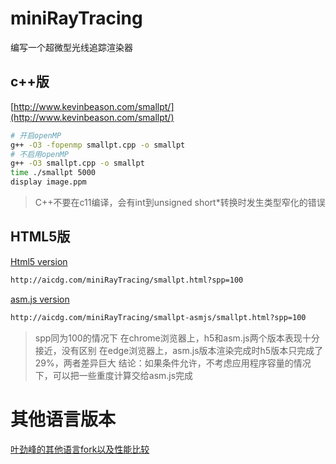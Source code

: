 # miniRayTracing
编写一个超微型光线追踪渲染器

## c++版

[http://www.kevinbeason.com/smallpt/](http://www.kevinbeason.com/smallpt/)

```bash
# 开启openMP
g++ -O3 -fopenmp smallpt.cpp -o smallpt 
# 不启用openMP
g++ -O3 smallpt.cpp -o smallpt 
time ./smallpt 5000
display image.ppm
```

> C++不要在c11编译，会有int到unsigned short*转换时发生类型窄化的错误

## HTML5版

[Html5 version](http://aicdg.com/miniRayTracing/smallpt.html?spp=100)

```bash
http://aicdg.com/miniRayTracing/smallpt.html?spp=100
```

[asm.js version](http://aicdg.com/miniRayTracing/smallpt-asmjs/smallpt.html?spp=100)

```bash
http://aicdg.com/miniRayTracing/smallpt-asmjs/smallpt.html?spp=100
```

> spp同为100的情况下
> 在chrome浏览器上，h5和asm.js两个版本表现十分接近，没有区别
> 在edge浏览器上，asm.js版本渲染完成时h5版本只完成了29%，两者差异巨大
> 结论：如果条件允许，不考虑应用程序容量的情况下，可以把一些重度计算交给asm.js完成

# 其他语言版本

[叶劲峰的其他语言fork以及性能比较](http://www.cnblogs.com/miloyip/archive/2010/07/07/languages_brawl_GI.html)

